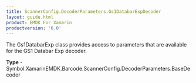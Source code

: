 ```yaml
---
title: ScannerConfig.DecoderParameters.Gs1DatabarExpDecoder
layout: guide.html 
product: EMDK For Xamarin 
productversion: '6.0' 
---
```

The Gs1DatabarExp class provides access to parameters that are available for the GS1 Databar Exp decoder.

**Type** - Symbol.XamarinEMDK.Barcode.ScannerConfig.DecoderParameters.BaseDecoder



